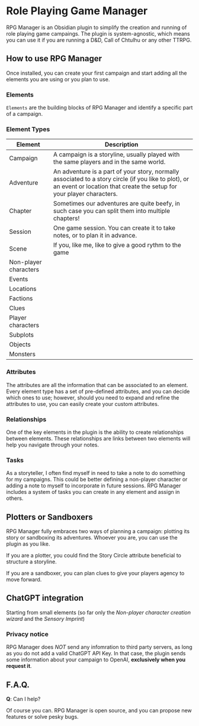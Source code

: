# Role Playing Game Manager

RPG Manager is an Obsidian plugin to simplify the creation and running of role playing game campaings. The plugin is system-agnostic, which means you can use it if you are running a D&D, Call of Chtulhu or any other TTRPG.

## How to use RPG Manager

Once installed, you can create your first campaign and start adding all the elements you are using or you plan to use.

### Elements

`Elements` are the building blocks of RPG Manager and identify a specific part of a campaign.

### Element Types

| Element               | Description                                                                                                                                                                  |
| --------------------- | ---------------------------------------------------------------------------------------------------------------------------------------------------------------------------- |
| Campaign              | A campaign is a storyline, usually played with the same players and in the same world.                                                                                       |
| Adventure             | An adventure is a part of your story, normally associated to a story circle (if you like to plot), or an event or location that create the setup for your player characters. |
| Chapter               | Sometimes our adventures are quite beefy, in such case you can split them into multiple chapters!                                                                            |
| Session               | One game session. You can create it to take notes, or to plan it in advance.                                                                                                 |
| Scene                 | If you, like me, like to give a good rythm to the game                                                                                                                       |
| Non-player characters |                                                                                                                                                                              |
| Events                |                                                                                                                                                                              |
| Locations             |                                                                                                                                                                              |
| Factions              |                                                                                                                                                                              |
| Clues                 |                                                                                                                                                                              |
| Player characters     |                                                                                                                                                                              |
| Subplots              |                                                                                                                                                                              |
| Objects               |                                                                                                                                                                              |
| Monsters              |                                                                                                                                                                              |

### Attributes

The attributes are all the information that can be associated to an element. Every element type has a set of pre-defined attributes, and you can decide which ones to use; however, should you need to expand and refine the attributes to use, you can easily create your custom attributes.

### Relationships

One of the key elements in the plugin is the ability to create relationships between elements. These relationships are links between two elements will help you navigate through your notes.

### Tasks

As a storyteller, I often find myself in need to take a note to do something for my campaigns. This could be better defining a non-player character or adding a note to myself to incorporate in future sessions. RPG Manager includes a system of tasks you can create in any element and assign in others.

## Plotters or Sandboxers

RPG Manager fully embraces two ways of planning a campaign: plotting its story or sandboxing its adventures. Whoever you are, you can use the plugin as you like.

If you are a plotter, you could find the Story Circle attribute beneficial to structure a storyline.

If you are a sandboxer, you can plan clues to give your players agency to move forward.

## ChatGPT integration

Starting from small elements (so far only the _Non-player character creation wizard_ and the _Sensory Imprint_)

### Privacy notice

RPG Manager does _NOT_ send any infomration to third party servers, as long as you do not add a valid ChatGPT API Key.
In that case, the plugin sends some information about your campaign to OpenAI, **exclusively when you request it**.

## F.A.Q.

**Q**: Can I help?

Of course you can. RPG Manager is open source, and you can propose new features or solve pesky bugs.
